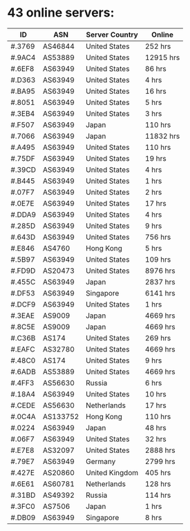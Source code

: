 # 43 online servers:

| ID | ASN | Server Country | Online |
| ------ | ------ | ------ | ------ |
| #.3769 | AS46844 | United States | 252 hrs |
| #.9AC4 | AS53889 | United States | 12915 hrs |
| #.6EF8 | AS63949 | United States | 86 hrs |
| #.D363 | AS63949 | United States | 4 hrs |
| #.BA95 | AS63949 | United States | 16 hrs |
| #.8051 | AS63949 | United States | 5 hrs |
| #.3EB4 | AS63949 | United States | 3 hrs |
| #.F507 | AS63949 | Japan | 110 hrs |
| #.7066 | AS63949 | Japan | 11832 hrs |
| #.A495 | AS63949 | United States | 110 hrs |
| #.75DF | AS63949 | United States | 19 hrs |
| #.39CD | AS63949 | United States | 4 hrs |
| #.B445 | AS63949 | United States | 1 hrs |
| #.07F7 | AS63949 | United States | 2 hrs |
| #.0E7E | AS63949 | United States | 17 hrs |
| #.DDA9 | AS63949 | United States | 4 hrs |
| #.285D | AS63949 | United States | 9 hrs |
| #.643D | AS63949 | United States | 756 hrs |
| #.E846 | AS4760 | Hong Kong | 5 hrs |
| #.5B97 | AS63949 | United States | 109 hrs |
| #.FD9D | AS20473 | United States | 8976 hrs |
| #.455C | AS63949 | Japan | 2837 hrs |
| #.DF53 | AS63949 | Singapore | 6141 hrs |
| #.DCF9 | AS63949 | United States | 1 hrs |
| #.3EAE | AS9009 | Japan | 4669 hrs |
| #.8C5E | AS9009 | Japan | 4669 hrs |
| #.C36B | AS174 | United States | 269 hrs |
| #.EAFC | AS32780 | United States | 4669 hrs |
| #.48C0 | AS174 | United States | 9 hrs |
| #.6ADB | AS53889 | United States | 4669 hrs |
| #.4FF3 | AS56630 | Russia | 6 hrs |
| #.18A4 | AS63949 | United States | 10 hrs |
| #.CEDE | AS56630 | Netherlands | 17 hrs |
| #.0C4A | AS133752 | Hong Kong | 110 hrs |
| #.0224 | AS63949 | Japan | 48 hrs |
| #.06F7 | AS63949 | United States | 32 hrs |
| #.E7E8 | AS32097 | United States | 2888 hrs |
| #.79E7 | AS63949 | Germany | 2799 hrs |
| #.427E | AS20860 | United Kingdom | 405 hrs |
| #.6E61 | AS60781 | Netherlands | 128 hrs |
| #.31BD | AS49392 | Russia | 114 hrs |
| #.3FC0 | AS7506 | Japan | 1 hrs |
| #.DB09 | AS63949 | Singapore | 8 hrs |

